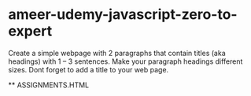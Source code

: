 # ameer-udemy-javascript-zero-to-expert
Create a simple webpage with 2 paragraphs that contain titles (aka headings) with 1 – 3 sentences. Make your paragraph headings different sizes. Dont forget to add a title to your web page.

** ASSIGNMENTS.HTML
